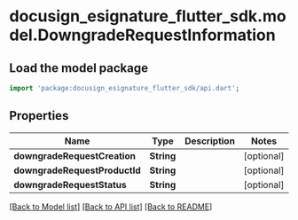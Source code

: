 # docusign_esignature_flutter_sdk.model.DowngradeRequestInformation

## Load the model package
```dart
import 'package:docusign_esignature_flutter_sdk/api.dart';
```

## Properties
Name | Type | Description | Notes
------------ | ------------- | ------------- | -------------
**downgradeRequestCreation** | **String** |  | [optional] 
**downgradeRequestProductId** | **String** |  | [optional] 
**downgradeRequestStatus** | **String** |  | [optional] 

[[Back to Model list]](../README.md#documentation-for-models) [[Back to API list]](../README.md#documentation-for-api-endpoints) [[Back to README]](../README.md)


